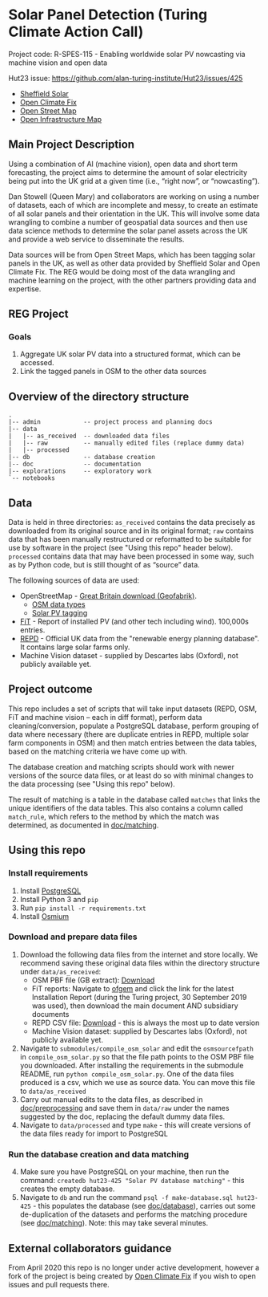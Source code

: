 # Solar Panel Detection (Turing Climate Action Call)

Project code: R-SPES-115 - Enabling worldwide solar PV nowcasting via machine vision and open data

Hut23 issue: https://github.com/alan-turing-institute/Hut23/issues/425

- [Sheffield Solar](https://www.solar.sheffield.ac.uk/)
- [Open Climate Fix](https://openclimatefix.org/)
- [Open Street Map](https://www.openstreetmap.org)
- [Open Infrastructure Map](https://openinframap.org)

## Main Project Description

Using a combination of AI (machine vision), open data and short term forecasting, the project aims to determine the amount of solar electricity being put into the UK grid at a given time (i.e., “right now”, or “nowcasting”).

Dan Stowell (Queen Mary) and collaborators are working on using a number of datasets, each of which are incomplete and messy, to create an estimate of all solar panels and their orientation in the UK. This will involve some data wrangling to combine a number of geospatial data sources and then use data science methods to determine the solar panel assets across the UK and provide a web service to disseminate the results.

Data sources will be from Open Street Maps, which has been tagging solar panels in the UK, as well as other data provided by Sheffield Solar and Open Climate Fix. The REG would be doing most of the data wrangling and machine learning on the project, with the other partners providing data and expertise.

## REG Project

### Goals

1. Aggregate UK solar PV data into a structured format, which can be accessed.
2. Link the tagged panels in OSM to the other data sources

## Overview of the directory structure

```
.
|-- admin            -- project process and planning docs
|-- data
|   |-- as_received  -- downloaded data files
|   |-- raw          -- manually edited files (replace dummy data)
|   |-- processed
|-- db               -- database creation
|-- doc              -- documentation
|-- explorations     -- exploratory work
`-- notebooks
```


## Data

Data is held in three directories: `as_received` contains the data precisely as
downloaded from its original source and in its original format; `raw` contains
data that has been manually restructured or reformatted to be suitable for use by
software in the project (see "Using this repo" header below). `processed` contains data that may have been processed in some way, such as by Python code, but is still thought of as “source” data.

The following sources of data are used:

- OpenStreetMap - [Great Britain download (Geofabrik)](https://download.geofabrik.de/europe/great-britain.html).
    - [OSM data types](https://wiki.openstreetmap.org/wiki/Elements)
    - [Solar PV tagging](https://wiki.openstreetmap.org/wiki/Tag:generator:source%3Dsolar)
- [FiT](https://www.ofgem.gov.uk/environmental-programmes/fit/contacts-guidance-and-resources/public-reports-and-data-fit/installation-reports) - Report of installed PV (and other tech including wind). 100,000s entries.
- [REPD](https://www.gov.uk/government/publications/renewable-energy-planning-database-monthly-extract) - Official UK data from the "renewable energy planning database". It contains large solar farms only.
- Machine Vision dataset - supplied by Descartes labs (Oxford), not publicly available yet.

## Project outcome

This repo includes a set of scripts that will take
input datasets (REPD, OSM, FiT and machine vision – each in diff format),
perform data cleaning/conversion, populate a PostgreSQL database, perform
grouping of data where necessary (there are duplicate entries in REPD, multiple solar farm
components in OSM) and then match entries between the data tables, based on the
matching criteria we have come up with.

The database creation and matching scripts should work with newer versions of the source data files, or at least do so with minimal changes to the data processing (see "Using this repo" below).

The result of matching is a table in the database called `matches` that links the unique identifiers of the
data tables. This also contains a column called `match_rule`, which refers to the method by which the match was determined, as documented in [doc/matching](doc/matching.md).

## Using this repo

### Install requirements

1. Install [PostgreSQL](https://www.postgresql.org/download/)
2. Install Python 3 and `pip`
3. Run `pip install -r requirements.txt`
4. Install [Osmium](https://osmcode.org/osmium-tool/)

### Download and prepare data files

1. Download the following data files from the internet and store locally. We recommend saving these original data files within the directory structure under `data/as_received`:
    - OSM PBF file (GB extract): [Download](https://download.geofabrik.de/europe/great-britain-latest.osm.pbf)
    - FiT reports: Navigate to [ofgem](https://www.ofgem.gov.uk/environmental-programmes/fit/contacts-guidance-and-resources/public-reports-and-data-fit/installation-reports) and click the link for the latest Installation Report (during the Turing project, 30 September 2019 was used), then download the main document AND subsidiary documents
    - REPD CSV file: [Download](https://assets.publishing.service.gov.uk/government/uploads/system/uploads/attachment_data/file/879414/renewable-energy-planning-database-march-2020.csv) - this is always the most up to date version
    - Machine Vision dataset: supplied by Descartes labs (Oxford), not publicly available yet.
2. Navigate to `submodules/compile_osm_solar` and edit the `osmsourcefpath` in `compile_osm_solar.py` so that the file path points to the OSM PBF file you downloaded. After installing the requirements in the submodule README, run `python compile_osm_solar.py`. One of the data files produced is a csv, which we use as source data. You can move this file to `data/as_received`
3. Carry out manual edits to the data files, as described in [doc/preprocessing](doc/preprocessing.md) and save them in `data/raw` under the names suggested by the doc, replacing the default dummy data files.
4. Navigate to `data/processed` and type `make` - this will create versions of the data files ready for import to PostgreSQL

### Run the database creation and data matching

4. Make sure you have PostgreSQL on your machine, then run the command: `createdb hut23-425 "Solar PV database matching"` - this creates the empty database.
5. Navigate to `db` and run the command `psql -f make-database.sql hut23-425` - this populates the database (see [doc/database](doc/database.md)), carries out some de-duplication of the datasets and performs the matching procedure (see [doc/matching](doc/matching.md)). Note: this may take several minutes.

## External collaborators guidance

From April 2020 this repo is no longer under active development, however a fork of the project is being created by [Open Climate Fix](https://github.com/openclimatefix) if you wish to open issues and pull requests there.
